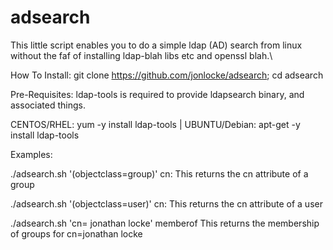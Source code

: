 # adsearch
This little script enables you to do a simple ldap (AD) search from linux without the faf of installing ldap-blah libs etc and openssl blah.\

How To Install:
git clone https://github.com/jonlocke/adsearch;
cd adsearch

Pre-Requisites:
ldap-tools is required to provide ldapsearch binary, and associated things. 

CENTOS/RHEL: yum -y install ldap-tools |
UBUNTU/Debian: apt-get -y install ldap-tools

Examples:

./adsearch.sh '(objectclass=group)' cn:
This returns the cn attribute of a group

./adsearch.sh '(objectclass=user)' cn:
This returns the cn attribute of a user

./adsearch.sh 'cn= jonathan locke' memberof
This returns the membership of groups for cn=jonathan locke

